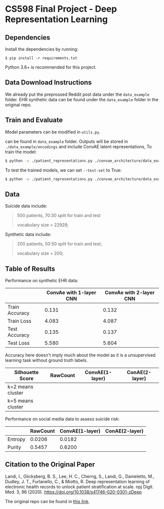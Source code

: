 # CS598 Final Project - Deep Representation Learning 



## Dependencies

Install the dependencies by running: 

```shell
$ pip install -r requirements.txt
```

Python 3.6+ is recommended for this project. 



## Data Download Instructions

We already put the preprossed Reddit post data under the `data_example` folder. EHR synthetic data can be found under the `data_example` folder in the original repo. 



## Train and Evaluate

Model parameters can be modified in `utils.py`. 

can be found in `data_example` folder. 
Outputs will be stored in `./data_example/encodings` and include ConvAE latent representations, 
To train the model:

```bash
$ python -u ./patient_representations.py ./convae_architecture/data_example/ 
```

To test the trained models, we can set `--test-set` to True:

```bash
$ python -u ./patient_representations.py ./convae_architecture/data_example/ --test_set True
```

## Data 

Suicide data include: 

> 500 patients, 70:30 split for train and test 
>
> vocabulary size = 22928;

Synthetic data include:
> 200 patients, 50:50 split for train and test;
>
> vocabulary size = 200;



## Table of Results

Performance on synthetic EHR data: 

|                | ConvAe with 1-layer CNN | ConvAe with 2-layer CNN |
| -------------- | ----------------------- | ----------------------- |
| Train Accuracy | 0.131                   | 0.132                   |
| Train Loss     | 4.083                   | 4.087                   |
| Test Accuracy  | 0.135                   | 0.137                   |
| Test Loss      | 5.580                   | 5.604                   |

Accuracy here doesn't imply much about the model as it is a unsupervised learning task without ground truth labels.  

| Silhouette Score  | RawCount | ConvAE(1-layer) | ConAE(2-layer) |
| ----------------- | -------- | --------------- | -------------- |
| k=2 means cluster |          |                 |                |
| k=5 means cluster |          |                 |                |

Performance on social media data to assess suicide risk: 

|         | RawCount | ConvAE(1-layer) | ConAE(2-layer) |
| ------- | -------- | --------------- | -------------- |
| Entropy | 0.0206   | 0.0182          |                |
| Purity  | 0.5457   | 0.6200          |                |



## Citation to the Original Paper
Landi, I., Glicksberg, B. S., Lee, H. C., Cherng, S., Landi, G., Danieletto, M., Dudley, J. T., Furlanello, C., & Miotto, R. Deep representation learning of electronic health records to unlock patient stratification at scale. npj Digit. Med. 3, 96 (2020). https://doi.org/10.1038/s41746-020-0301-zDeep

The original repo can be found in [this link](https://github.com/landiisotta/convae_architecture).



